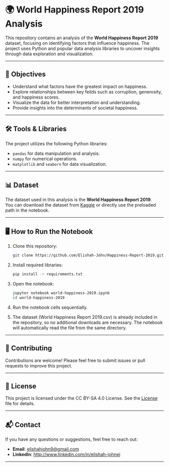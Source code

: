 # 🌍 World Happiness Report 2019 Analysis

This repository contains an analysis of the **World Happiness Report 2019** dataset, focusing on identifying factors that influence happiness. The project uses Python and popular data analysis libraries to uncover insights through data exploration and visualization.

---

## 📌 Objectives

- Understand what factors have the greatest impact on happiness.
- Explore relationships between key feilds such as corruption, generosity, and happiness scores.
- Visualize the data for better interpretation and understanding.
- Provide insights into the determinants of societal happiness.

---

## 🛠️ Tools & Libraries

The project utilizes the following Python libraries:
- `pandas` for data manipulation and analysis.
- `numpy` for numerical operations.
- `matplotlib` and `seaborn` for data visualization.

---
## 📊 Dataset

The dataset used in this analysis is the **World Happiness Report 2019**.  
You can download the dataset from [Kaggle](https://www.kaggle.com/unsdsn/world-happiness) or directly use the preloaded path in the notebook.

---
## 🖥️ How to Run the Notebook

1. Clone this repository:
   ```bash
   git clone https://github.com/Elishah-John/Happiness-Report-2019.git

2. Install required libraries:
    ```bash
   pip install -r requirements.txt

3. Open the notebook:
    ```bash
   jupyter notebook world-happiness-2019.ipynb
   cd world-happiness-2019

4. Run the notebook cells sequentially.

5. The dataset (World Happiness Report 2019.csv) is already included in the repository, so no additional downloads are necessary. The notebook will automatically read the file from the same directory.

---
## 🤝 Contributing

Contributions are welcome! Please feel free to submit issues or pull requests to improve this project.

---
## 📜 License

This project is licensed under the CC BY-SA 4.0 License. See the [License](LICENSE.txt) file for details.

---
## 📬 Contact

If you have any questions or suggestions, feel free to reach out:
- **Email**: elishahjohn9@gmail.com
- **LinkedIn**: http://www.linkedin.com/in/elishah-johnej

---
